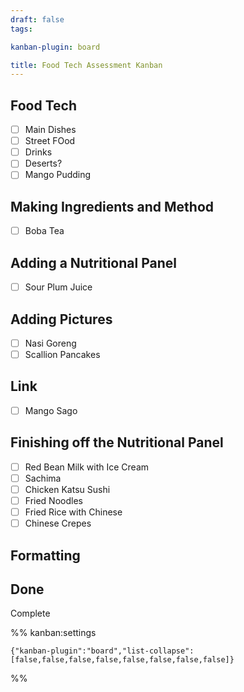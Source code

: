 ```yaml
---
draft: false
tags:

kanban-plugin: board

title: Food Tech Assessment Kanban
---
```


## Food Tech

- [ ] Main Dishes
- [ ] Street FOod
- [ ] Drinks
- [ ] Deserts?
- [ ] Mango Pudding

## Making Ingredients and Method

- [ ] Boba Tea

## Adding a Nutritional Panel

- [ ] Sour Plum Juice

## Adding Pictures

- [ ] Nasi Goreng
- [ ] Scallion Pancakes

## Link

- [ ] Mango Sago

## Finishing off the Nutritional Panel

- [ ] Red Bean Milk with Ice Cream
- [ ] Sachima
- [ ] Chicken Katsu Sushi
- [ ] Fried Noodles
- [ ] Fried Rice with Chinese
- [ ] Chinese Crepes

## Formatting

## Done

Complete

%% kanban:settings

```
{"kanban-plugin":"board","list-collapse":[false,false,false,false,false,false,false,false]}
```

%%
